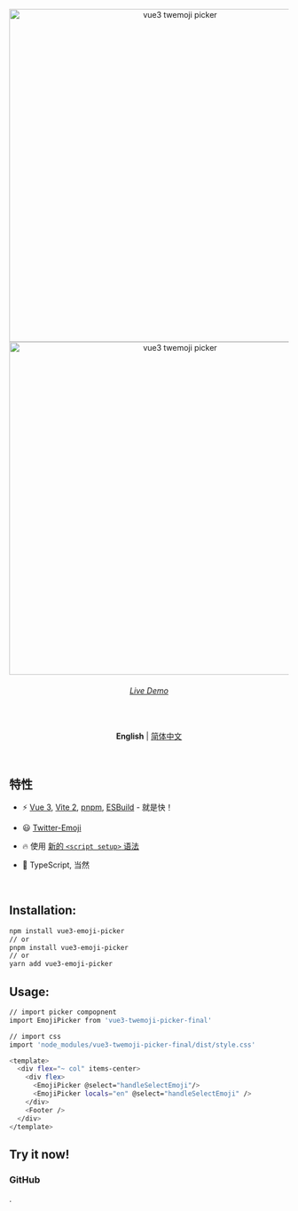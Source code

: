 <p align='center'>

  <img src='https://s1.ax1x.com/2022/05/24/XCPNcT.png' alt='vue3 twemoji picker' width='600'/>
  <img src='https://s1.ax1x.com/2022/05/24/XCnHoT.png' alt='vue3 twemoji picker' width='600'/>
</p>

<h6 align='center'>
<a href="https://vue3-twemoji-picker.netlify.app/">Live Demo</a>
</h6>

<br>

<p align='center'>
<b>English</b> | <a href="https://github.com/limin04551/vue3-twemoji-picker/blob/main/README.zh-CN.md">简体中文</a>
<!-- Contributors: Thanks for geting interested, however we DON'T accept new transitions to the README, thanks. -->
</p>
<br>

## 特性

- ⚡️ [Vue 3](https://github.com/vuejs/vue-next), [Vite 2](https://github.com/vitejs/vite), [pnpm](https://pnpm.js.org/), [ESBuild](https://github.com/evanw/esbuild) - 就是快！

- 😃 [Twitter-Emoji](https://github.com/twitter/twemoji)

- 🔥 使用 [新的 `<script setup>` 语法](https://github.com/vuejs/rfcs/pull/227)

- 🦾 TypeScript, 当然
<br>

## Installation:
```bash
npm install vue3-emoji-picker
// or
pnpm install vue3-emoji-picker
// or
yarn add vue3-emoji-picker
```

## Usage:
```bash
// import picker compopnent
import EmojiPicker from 'vue3-twemoji-picker-final'

// import css
import 'node_modules/vue3-twemoji-picker-final/dist/style.css'

<template>
  <div flex="~ col" items-center>
    <div flex>
      <EmojiPicker @select="handleSelectEmoji"/>
      <EmojiPicker locals="en" @select="handleSelectEmoji" />
    </div>
    <Footer />
  </div>
</template>
```


## Try it now!

### GitHub 

[](https://github.com/limin04551/vue3-twemoji-picker).




